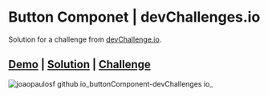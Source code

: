 # Button Componet | devChallenges.io

Solution for a challenge from [devChallenge.io](https://devchallenges.io/).

## [Demo](https://joaopaulosf.github.io/buttonComponent-devChallenges.io/) <span> | </span> [Solution](https://github.com/joaopaulosf/buttonComponent-devChallenges.io)  <span> | </span> [Challenge](https://devchallenges.io/challenges/ohgVTyJCbm5OZyTB2gNY)

![joaopaulosf github io_buttonComponent-devChallenges io_](https://user-images.githubusercontent.com/100176817/225386087-288c39bb-82af-4b5c-a8c1-e06073dbe80e.png)
